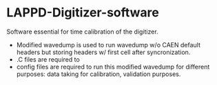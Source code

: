 # LAPPD-Digitizer-software
Software essential for time calibration of the digitizer. 
- Modified wavedump is used to run wavedump w/o CAEN default headers but storing headers w/ first cell after syncronization.
- .C files are required to 
- config files are required to run this modified wavedump for different purposes: data taking for calibration, validation purposes.
